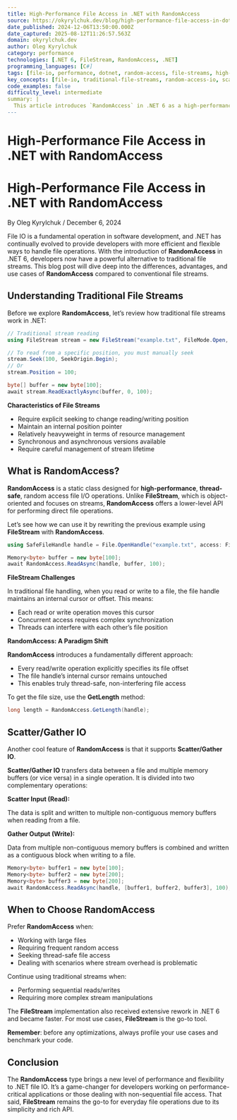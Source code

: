 ```yaml
---
title: High-Performance File Access in .NET with RandomAccess
source: https://okyrylchuk.dev/blog/high-performance-file-access-in-dotnet-with-randomaccess/
date_published: 2024-12-06T13:50:00.000Z
date_captured: 2025-08-12T11:26:57.563Z
domain: okyrylchuk.dev
author: Oleg Kyrylchuk
category: performance
technologies: [.NET 6, FileStream, RandomAccess, .NET]
programming_languages: [C#]
tags: [file-io, performance, dotnet, random-access, file-streams, high-performance, asynchronous, thread-safe]
key_concepts: [file-io, traditional-file-streams, random-access-io, scatter-gather-io, thread-safety, performance-optimization, asynchronous-operations]
code_examples: false
difficulty_level: intermediate
summary: |
  This article introduces `RandomAccess` in .NET 6 as a high-performance, thread-safe alternative to traditional `FileStream` for file I/O. It explains how `RandomAccess` operates by explicitly specifying file offsets for each read/write, eliminating the internal cursor issues of `FileStream` and enabling true concurrent access. The post also highlights `RandomAccess`'s support for Scatter/Gather I/O, which efficiently transfers data between a file and multiple memory buffers. While `FileStream` remains suitable for sequential operations, `RandomAccess` is recommended for large files, frequent random access, and performance-critical applications, with an emphasis on profiling before optimization.
---
```

# High-Performance File Access in .NET with RandomAccess

# High-Performance File Access in .NET with RandomAccess

By Oleg Kyrylchuk / December 6, 2024

File IO is a fundamental operation in software development, and .NET has continually evolved to provide developers with more efficient and flexible ways to handle file operations. With the introduction of **RandomAccess** in .NET 6, developers now have a powerful alternative to traditional file streams. This blog post will dive deep into the differences, advantages, and use cases of **RandomAccess** compared to conventional file streams.

## **Understanding Traditional File Streams**

Before we explore **RandomAccess**, let’s review how traditional file streams work in .NET:

```csharp
// Traditional stream reading
using FileStream stream = new FileStream("example.txt", FileMode.Open, FileAccess.Read);

// To read from a specific position, you must manually seek
stream.Seek(100, SeekOrigin.Begin);
// Or
stream.Position = 100;

byte[] buffer = new byte[100];
await stream.ReadExactlyAsync(buffer, 0, 100);
```

**Characteristics of File Streams**

*   Require explicit seeking to change reading/writing position
*   Maintain an internal position pointer
*   Relatively heavyweight in terms of resource management
*   Synchronous and asynchronous versions available
*   Require careful management of stream lifetime

## **What is RandomAccess?**

**RandomAccess** is a static class designed for **high-performance**, **thread-safe**, random access file I/O operations. Unlike **FileStream**, which is object-oriented and focuses on streams, **RandomAccess** offers a lower-level API for performing direct file operations.

Let’s see how we can use it by rewriting the previous example using **FileStream** with **RandomAccess**.

```csharp
using SafeFileHandle handle = File.OpenHandle("example.txt", access: FileAccess.ReadWrite);

Memory<byte> buffer = new byte[100];
await RandomAccess.ReadAsync(handle, buffer, 100);
```

**FileStream Challenges**

In traditional file handling, when you read or write to a file, the file handle maintains an internal cursor or offset. This means:

*   Each read or write operation moves this cursor
*   Concurrent access requires complex synchronization
*   Threads can interfere with each other’s file position

**RandomAccess: A Paradigm Shift**

**RandomAccess** introduces a fundamentally different approach:

*   Every read/write operation explicitly specifies its file offset
*   The file handle’s internal cursor remains untouched
*   This enables truly thread-safe, non-interfering file access

To get the file size, use the **GetLength** method:

```csharp
long length = RandomAccess.GetLength(handle);
```

## **Scatter/Gather IO**

Another cool feature of **RandomAccess** is that it supports **Scatter/Gather IO**.

**Scatter/Gather IO** transfers data between a file and multiple memory buffers (or vice versa) in a single operation. It is divided into two complementary operations:

**Scatter Input (Read):**

The data is split and written to multiple non-contiguous memory buffers when reading from a file.

**Gather Output (Write):**

Data from multiple non-contiguous memory buffers is combined and written as a contiguous block when writing to a file.

```csharp
Memory<byte> buffer1 = new byte[100];
Memory<byte> buffer2 = new byte[200];
Memory<byte> buffer3 = new byte[200];
await RandomAccess.ReadAsync(handle, [buffer1, buffer2, buffer3], 100);
```

## **When to Choose RandomAccess**

Prefer **RandomAccess** when:

*   Working with large files
*   Requiring frequent random access
*   Seeking thread-safe file access
*   Dealing with scenarios where stream overhead is problematic

Continue using traditional streams when:

*   Performing sequential reads/writes
*   Requiring more complex stream manipulations

The **FileStream** implementation also received extensive rework in .NET 6 and became faster. For most use cases, **FileStream** is the go-to tool.

**Remember**: before any optimizations, always profile your use cases and benchmark your code.

## **Conclusion**

The **RandomAccess** type brings a new level of performance and flexibility to .NET file IO. It’s a game-changer for developers working on performance-critical applications or those dealing with non-sequential file access. That said, **FileStream** remains the go-to for everyday file operations due to its simplicity and rich API.